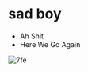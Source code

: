 # sad boy
-  Ah Shit 
-  Here We Go Again

![7fe](https://user-images.githubusercontent.com/73060136/117612372-48844600-b18f-11eb-880b-e1e0834d0d08.gif)

<!---
SinsamutQ/SinsamutQ is a ✨ special ✨ repository because its `README.md` (this file) appears on your GitHub profile.
You can click the Preview link to take a look at your changes.
--->
